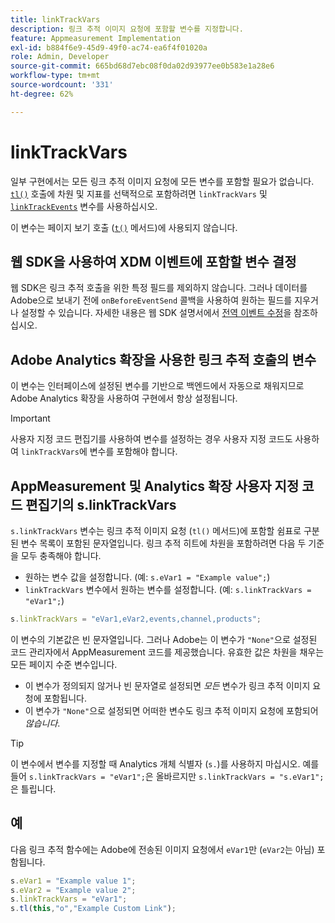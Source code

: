 ```yaml
---
title: linkTrackVars
description: 링크 추적 이미지 요청에 포함할 변수를 지정합니다.
feature: Appmeasurement Implementation
exl-id: b884f6e9-45d9-49f0-ac74-ea6f4f01020a
role: Admin, Developer
source-git-commit: 665bd68d7ebc08f0da02d93977ee0b583e1a28e6
workflow-type: tm+mt
source-wordcount: '331'
ht-degree: 62%

---
```


# linkTrackVars

일부 구현에서는 모든 링크 추적 이미지 요청에 모든 변수를 포함할 필요가 없습니다. [`tl()`](../functions/tl-method.md) 호출에 차원 및 지표를 선택적으로 포함하려면 `linkTrackVars` 및 [`linkTrackEvents`](linktrackevents.md) 변수를 사용하십시오.

이 변수는 페이지 보기 호출 ([`t()`](../functions/t-method.md) 메서드)에 사용되지 않습니다.

## 웹 SDK을 사용하여 XDM 이벤트에 포함할 변수 결정

웹 SDK은 링크 추적 호출을 위한 특정 필드를 제외하지 않습니다. 그러나 데이터를 Adobe으로 보내기 전에 `onBeforeEventSend` 콜백을 사용하여 원하는 필드를 지우거나 설정할 수 있습니다. 자세한 내용은 웹 SDK 설명서에서 [전역 이벤트 수정](https://experienceleague.adobe.com/docs/experience-platform/edge/fundamentals/tracking-events.html?lang=ko#modifying-events-globally)을 참조하십시오.

## Adobe Analytics 확장을 사용한 링크 추적 호출의 변수

이 변수는 인터페이스에 설정된 변수를 기반으로 백엔드에서 자동으로 채워지므로 Adobe Analytics 확장을 사용하여 구현에서 항상 설정됩니다.

>[!IMPORTANT]
>
>사용자 지정 코드 편집기를 사용하여 변수를 설정하는 경우 사용자 지정 코드도 사용하여 `linkTrackVars`에 변수를 포함해야 합니다.

## AppMeasurement 및 Analytics 확장 사용자 지정 코드 편집기의 s.linkTrackVars

`s.linkTrackVars` 변수는 링크 추적 이미지 요청 (`tl()` 메서드)에 포함할 쉼표로 구분된 변수 목록이 포함된 문자열입니다. 링크 추적 히트에 차원을 포함하려면 다음 두 기준을 모두 충족해야 합니다.

* 원하는 변수 값을 설정합니다. (예: `s.eVar1 = "Example value";`)
* `linkTrackVars` 변수에서 원하는 변수를 설정합니다. (예: `s.linkTrackVars = "eVar1";`)

```js
s.linkTrackVars = "eVar1,eVar2,events,channel,products";
```

이 변수의 기본값은 빈 문자열입니다. 그러나 Adobe는 이 변수가 `"None"`으로 설정된 코드 관리자에서 AppMeasurement 코드를 제공했습니다. 유효한 값은 차원을 채우는 모든 페이지 수준 변수입니다.

* 이 변수가 정의되지 않거나 빈 문자열로 설정되면 *모든* 변수가 링크 추적 이미지 요청에 포함됩니다.
* 이 변수가 `"None"`으로 설정되면 어떠한 변수도 링크 추적 이미지 요청에 포함되어 *않습니다*.

>[!TIP]
>
>이 변수에서 변수를 지정할 때 Analytics 개체 식별자 (`s.`)를 사용하지 마십시오. 예를 들어 `s.linkTrackVars = "eVar1";`은 올바르지만 `s.linkTrackVars = "s.eVar1";`은 틀립니다.

## 예

다음 링크 추적 함수에는 Adobe에 전송된 이미지 요청에서 `eVar1`만 (`eVar2`는 아님) 포함됩니다.

```js
s.eVar1 = "Example value 1";
s.eVar2 = "Example value 2";
s.linkTrackVars = "eVar1";
s.tl(this,"o","Example Custom Link");
```
